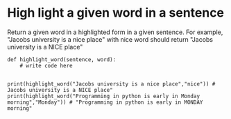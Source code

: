 # High light a given word in a sentence

Return a given word in a highlighted form in a given sentence.
For example, "Jacobs university is a nice place" with nice word should return "Jacobs university is a NICE place" 



	def highlight_word(sentence, word):
		# write code here


	print(highlight_word("Jacobs university is a nice place","nice")) # Jacobs university is a NICE place"
	print(highlight_word("Programming in python is early in Monday morning","Monday")) # "Programming in python is early in MONDAY morning"



